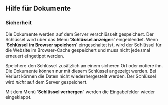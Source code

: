 ﻿
## Hilfe für Dokumente

### Sicherheit

Die Dokumente werden auf dem Server verschlüsselt gespeichert.
Der Schlüssel wird über das Menü '**Schlüssel anzeigen**' eingeblendet.
Wenn '**Schlüssel im Browser speichern**' eingeschaltet ist, wird der Schlüssel
für die Website im Browser-Cache gespeichert und muss nicht jedesmal erneuert eingetippt werden.

Speichere den Schlüssel zusätzlich an einem sicheren Ort oder notiere ihn.
Die Dokumente können nur mit diesem Schlüssel angezeigt werden.
Bei Verlust können die Daten nicht wiederhergestellt werden.
Der Schlüssel wird *nicht* auf dem Server gespeichert.

Mit dem Menü '**Schlüssel verbergen**' werden die Eingabefelder wieder eingeklappt.
